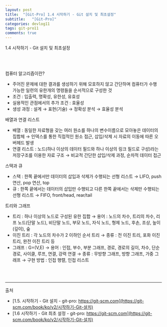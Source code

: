 ```yaml
---
layout: post
title:  "[Git-Pro] 1.4 시작하기 - Git 설치 및 최초설정"
subtitle:   "[Git-Pro]"
categories: devlog11
tags: git-pro11
comments: true
---
```


1.4 시작하기 - Git 설치 및 최초설정

<br><br>

컴퓨터 알고리즘이란?
- 주어진 문제에 대한 결과를 생성하기 위해 모호하지 않고 간단하며 컴퓨터가 수행 가능한 일련의 유한개의 명령들을 순서적으로 구성한 것
- 조건 : 입출력, 명확성, 유한성, 유효성
- 실용적인 관점에서의 추가 조건 : 효율성
- 생성 과정 : 설계 → 표현(기술) → 정확성 분석 → 효율성 분석

배열과 연결 리스트
- 배열 : 동일한 자료형을 갖는 여러 원소를 하나의 변수이름으로 모아놓은 데이터의 집합체 → 인덱스를 통한 직접적인 원소 접근, 삽입/삭제 시 자료의 이동에 따른 오버헤드 발생
- 연결 리스트 : 노드(하나 이상의 데이터 필드와 하나 이상의 링크 필드로 구성)라는 저장구조를 이용한 자료 구조 → 비교적 간단한 삽입/삭제 과정, 순차적 데이터 접근

스택과 큐
- 스택 : 한쪽 끝에서만 데이터의 삽입과 삭제가 수행되는 선형 리스트 → LIFO, push 연산, pop 연산, top
- 큐 : 한쪽 끝에서는 데이터의 삽입만 수행되고 다른 한쪽 끝에서는 삭제만 수행되는 선형 리스트 → FIFO, front/head, rear/tail

트리와 그래프
- 트리 : 하나 이상의 노드로 구성된 유한 집합 → 용어 : 노드의 차수, 트리의 차수, 리프 노드(단말 노드), 비단말 노드, 부모 노드, 자식 노드, 형제 노드, 후손, 조상, 높이(깊이), 숲
- 이진 트리 : 각 노드의 차수가 2 이하인 순서 트리 → 종류 : 전 이진 트리, 포화 이진 트리, 완전 이진 트리 등
- 그래프 : G=(V,E) → 용어 : 인접, 부수, 부분 그래프, 경로, 경로의 길이, 차수, 단순 경로, 사이클, 루프, 연결, 강력 연결 → 종류 : 무방향 그래프, 방향 그래프, 가중 그래프 → 구현 방법 : 인접 행렬, 인접 리스트


<br><br>

---
출처
+ [1.5. 시작하기 - Git 설치 - git-pro: https://git-scm.com](https://git-scm.com/book/ko/v2/시작하기-Git-설치) 
+ [1.6 시작하기 - Git 최초 설정 - git-pro: https://git-scm.com](https://git-scm.com/book/ko/v2/시작하기-Git-설치) 
